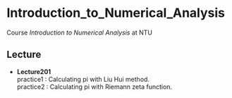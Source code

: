 # Introduction_to_Numerical_Analysis
Course _Introduction to Numerical Analysis_ at NTU

## Lecture
  - **Lecture201**<br />
  practice1 : Calculating pi with Liu Hui method.<br />
  practice2 : Calculating pi with Riemann zeta function.<br />
